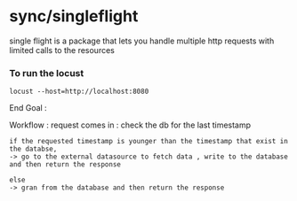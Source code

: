 # sync/singleflight

single flight is a package that lets you handle multiple http requests with limited calls to the resources


### To run the locust
```
locust --host=http://localhost:8080
```

End Goal : 

Workflow : 
    request comes in : check the db for the last timestamp 
    
    if the requested timestamp is younger than the timestamp that exist in the databse, 
    -> go to the external datasource to fetch data , write to the database and then return the response

    else 
    -> gran from the database and then return the response